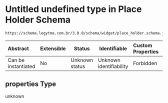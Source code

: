 # Untitled undefined type in Place Holder Schema

```txt
https://schema.legytma.com.br/3.0.0/schema/widget/place_holder.schema.json#/properties
```




| Abstract            | Extensible | Status         | Identifiable            | Custom Properties | Additional Properties | Access Restrictions | Defined In                                                                                     |
| :------------------ | ---------- | -------------- | ----------------------- | :---------------- | --------------------- | ------------------- | ---------------------------------------------------------------------------------------------- |
| Can be instantiated | No         | Unknown status | Unknown identifiability | Forbidden         | Allowed               | none                | [place_holder.schema.json\*](../schema/widget/place_holder.schema.json) |

## properties Type

unknown
